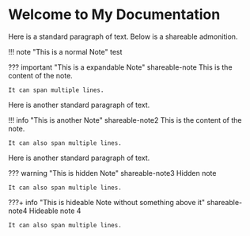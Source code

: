 # Welcome to My Documentation

Here is a standard paragraph of text. Below is a shareable admonition.

!!! note "This is a normal Note" 
    test


??? important "This is a expandable Note" shareable-note
    This is the content of the note.

    It can span multiple lines.

Here is another standard paragraph of text.

!!! info "This is another Note" shareable-note2
    This is the content of the note.

    It can also span multiple lines.

Here is another standard paragraph of text.

??? warning "This is hidden Note" shareable-note3
    Hidden note

    It can also span multiple lines.



???+ info "This is hideable Note without something above it" shareable-note4
    Hideable note 4
    
    It can also span multiple lines.

